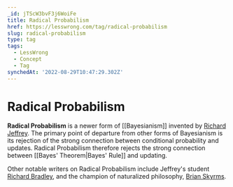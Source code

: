 ```yaml
---
_id: jTScW3bvF3j6WoiFe
title: Radical Probabilism
href: https://lesswrong.com/tag/radical-probabilism
slug: radical-probabilism
type: tag
tags:
  - LessWrong
  - Concept
  - Tag
synchedAt: '2022-08-29T10:47:29.302Z'
---
```

# Radical Probabilism

**Radical Probabilism** is a newer form of [[Bayesianism]] invented by [Richard Jeffrey](https://en.wikipedia.org/wiki/Richard_Jeffrey). The primary point of departure from other forms of Bayesianism is its rejection of the strong connection between conditional probability and updates. Radical Probabilism therefore rejects the strong connection between [[Bayes' Theorem|Bayes' Rule]] and updating.

Other notable writers on Radical Probabilism include Jeffrey's student [Richard Bradley](https://en.wikipedia.org/wiki/Richard_Bradley_(philosopher)), and the champion of naturalized philosophy, [Brian Skyrms](https://en.wikipedia.org/wiki/Brian_Skyrms).